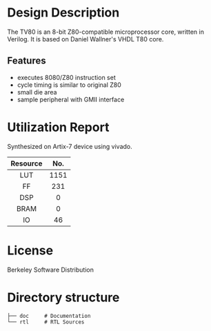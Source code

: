 # Design Description

The TV80 is an 8-bit Z80-compatible microprocessor core, written in Verilog. It is based on Daniel Wallner's VHDL T80 core.

## Features

- executes 8080/Z80 instruction set
- cycle timing is similar to original Z80
- small die area
- sample peripheral with GMII interface

# Utilization Report
Synthesized on Artix-7 device using vivado.

|Resource| No.|
|:---:|:---:|
|LUT|1151|
|FF|231|
|DSP|0|
|BRAM|0|
|IO|46|

# License
Berkeley Software Distribution

# Directory structure

    ├── doc     # Documentation
    └── rtl     # RTL Sources
